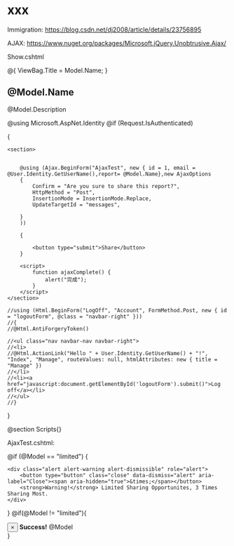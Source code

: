 # xxx

   
  Immigration: https://blog.csdn.net/dj2008/article/details/23756895

 AJAX: https://www.nuget.org/packages/Microsoft.jQuery.Unobtrusive.Ajax/
 
 Show.cshtml
 
 @{
    ViewBag.Title = Model.Name;
}

<h2>@Model.Name</h2>

<p>@Model.Description</p>


<div id="messages">

</div>

@using Microsoft.AspNet.Identity
@if (Request.IsAuthenticated)

{

    <section>
        

        @using (Ajax.BeginForm("AjaxTest", new { id = 1, email = @User.Identity.GetUserName(),report= @Model.Name},new AjaxOptions
        {
            Confirm = "Are you sure to share this report?",
            HttpMethod = "Post",
            InsertionMode = InsertionMode.Replace,
            UpdateTargetId = "messages",
            
        }
        ))

        {

            <button type="submit">Share</button>
        }

        <script>
            function ajaxComplete() {
                alert("完成");
            }
        </script>
    </section>

    //using (Html.BeginForm("LogOff", "Account", FormMethod.Post, new { id = "logoutForm", @class = "navbar-right" }))
    //{
    //@Html.AntiForgeryToken()

    //<ul class="nav navbar-nav navbar-right">
    //<li>
    //@Html.ActionLink("Hello " + User.Identity.GetUserName() + "!", "Index", "Manage", routeValues: null, htmlAttributes: new { title = "Manage" })
    //</li>
    //<li><a href="javascript:document.getElementById('logoutForm').submit()">Log off</a></li>
    //</ul>
    //}
}

@section Scripts{<script src="~/Scripts/jquery.unobtrusive-ajax.min.js"></script>}


AjaxTest.cshtml:




@if (@Model == "limited")
{

    <div class="alert alert-warning alert-dismissible" role="alert">
        <button type="button" class="close" data-dismiss="alert" aria-label="Close"><span aria-hidden="true">&times;</span></button>
        <strong>Warning!</strong> Limited Sharing Opportunites, 3 Times Sharing Most.
    </div>
}
@if(@Model != "limited"){

<div class="alert alert-success alert-dismissible" role="alert">
    <button type="button" class="close" data-dismiss="alert" aria-label="Close"><span aria-hidden="true">&times;</span></button>
    <strong>Success!</strong> @Model
</div>
}



